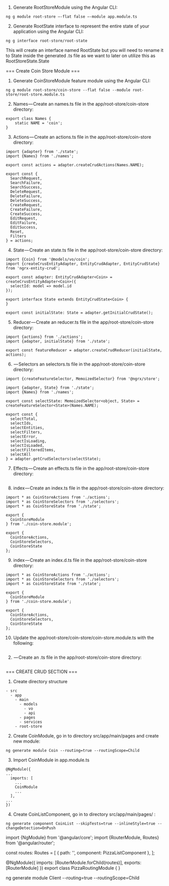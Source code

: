 1) Generate RootStoreModule using the Angular CLI:
```
ng g module root-store —-flat false —-module app.module.ts
```
2) Generate RootState interface to represent the entire state of your application using the Angular CLI:
```
ng g interface root-store/root-state
```
This will create an interface named RootState but you will need to rename it to State inside the generated .ts file as we want to later on utilize this as RootStoreState.State


=== Create Coin Store Module ===

1) Generate CoinStoreModule feature module using the Angular CLI:

```
ng g module root-store/coin-store --flat false --module root-store/root-store.module.ts
```   

2) Names — Create an names.ts file in the app/root-store/coin-store directory:
```   
export class Names {
	static NAME = 'coin';
}
```   

3) Actions — Create an actions.ts file in the app/root-store/coin-store directory:

```   
import {adapter} from './state';
import {Names} from './names';

export const actions = adapter.createCrudActions(Names.NAME);

export const {
  SearchRequest,
  SearchFailure,
  SearchSuccess,
  DeleteRequest,
  DeleteFailure,
  DeleteSuccess,
  CreateRequest,
  CreateFailure,
  CreateSuccess,
  EditRequest,
  EditFailure,
  EditSuccess,
  Reset,
  Filters
} = actions;
```   

4) State — Create an state.ts file in the app/root-store/coin-store directory:
```   
import {Coin} from '@models/vo/coin';
import {createCrusEntityAdapter, EntityCrudAdapter, EntityCrudState} from 'ngrx-entity-crud';

export const adapter: EntityCrudAdapter<Coin> = createCrusEntityAdapter<Coin>({
  selectId: model => model.id
});

export interface State extends EntityCrudState<Coin> {
}

export const initialState: State = adapter.getInitialCrudState();

```   


5) Reducer — Create an reducer.ts file in the app/root-store/coin-store directory:
```   
import {actions} from './actions';
import {adapter, initialState} from './state';

export const featureReducer = adapter.createCrudReducer(initialState, actions);
```   


6)  — Selectors an selectors.ts file in the app/root-store/coin-store directory:
```   
import {createFeatureSelector, MemoizedSelector} from '@ngrx/store';

import {adapter, State} from './state';
import {Names} from './names';

export const selectState: MemoizedSelector<object, State> = createFeatureSelector<State>(Names.NAME);

export const {
  selectTotal,
  selectIds,
  selectEntities,
  selectFilters,
  selectError,
  selectIsLoading,
  selectIsLoaded,
  selectFilteredItems,
  selectAll
} = adapter.getCrudSelectors(selectState);
```   



7) Effects — Create an effects.ts file in the app/root-store/coin-store directory:
```   

```  

8) index — Create an index.ts file in the app/root-store/coin-store directory:
```   
import * as CoinStoreActions from './actions';
import * as CoinStoreSelectors from './selectors';
import * as CoinStoreState from './state';

export {
  CoinStoreModule
} from './coin-store.module';

export {
  CoinStoreActions,
  CoinStoreSelectors,
  CoinStoreState
};

```  

9) index — Create an index.d.ts file in the app/root-store/coin-store directory:
```   
import * as CoinStoreActions from './actions';
import * as CoinStoreSelectors from './selectors';
import * as CoinStoreState from './state';

export {
  CoinStoreModule
} from './coin-store.module';

export {
  CoinStoreActions,
  CoinStoreSelectors,
  CoinStoreState
};

```  









10) Update the app/root-store/coin-store/coin-store.module.ts with the following:
```   

```  

2)  — Create an .ts file in the app/root-store/coin-store directory:
```   
```   



=== CREATE CRUD SECTION ===

1) Create directory structure
```
- src
  - app
    - main
      - models
        - vo
        - api
      - pages
      - services 
    - root-store
```

2) Create CoinModule, go in to directory src/app/main/pages and create new module:
```
ng generate module Coin --routing=true --routingScope=Child
```

3) Import CoinModule in app.module.ts
```
@NgModule({
...
  imports: [
    ...
    CoinModule
    ...
  ],
...
})
```

4) Create CoinListComponent, go in to directory src/app/main/pages/ :
```
ng generate component CoinList --skipTests=true --inlineStyle=true --changeDetection=OnPush
```

import {NgModule} from '@angular/core';
import {RouterModule, Routes} from '@angular/router';

const routes: Routes = [
  {
    path: '',
    component: PizzaListComponent
  },
];

@NgModule({
  imports: [RouterModule.forChild(routes)],
  exports: [RouterModule]
})
export class PizzaRoutingModule {
}


ng generate module Client --routing=true --routingScope=Child
